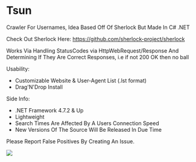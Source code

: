 # Tsun
Crawler For Usernames, Idea Based Off Of Sherlock But Made In C# .NET

Check Out Sherlock Here: 
https://github.com/sherlock-project/sherlock

Works Via Handling StatusCodes via HttpWebRequest/Response And Determining If They Are Correct Responses, i.e if not 200 OK then no ball

Usability:
- Customizable Website & User-Agent List (.lst format)
- Drag'N'Drop Install


Side Info:
- .NET Framework 4.7.2 & Up
- Lightweight
- Search Times Are Affected By A Users Connection Speed
- New Versions Of The Source Will Be Released In Due Time

Please Report False Positives By Creating An Issue.

<img src="https://cdn.discordapp.com/attachments/695402324868202587/917625378909061120/unknown.png">
